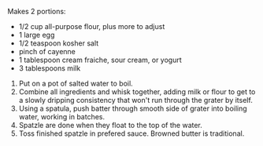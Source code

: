 Makes 2 portions:
* 1/2 cup all-purpose flour, plus more to adjust
* 1 large egg
* 1/2 teaspoon kosher salt
* pinch of cayenne
* 1 tablespoon cream fraiche, sour cream, or yogurt
* 3 tablespoons milk

1. Put on a pot of salted water to boil.
1. Combine all ingredients and whisk together, adding milk or flour to get to a slowly dripping consistency that won't run through the grater by itself.
1. Using a spatula, push batter through smooth side of grater into boiling water, working in batches.
1. Spatzle are done when they float to the top of the water.
1. Toss finished spatzle in prefered sauce. Browned butter is traditional.

